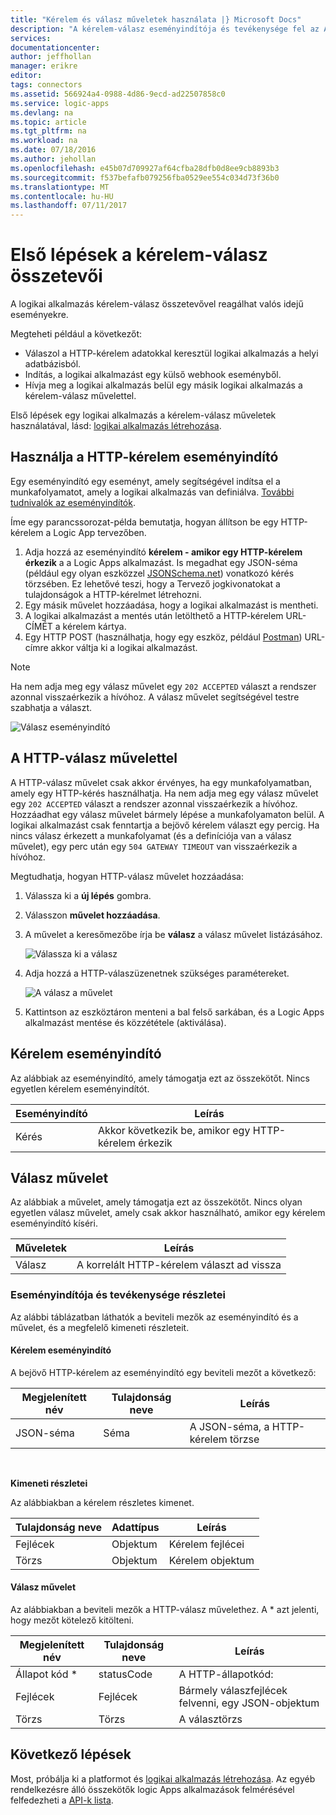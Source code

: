 ```yaml
---
title: "Kérelem és válasz műveletek használata |} Microsoft Docs"
description: "A kérelem-válasz eseményindítója és tevékenysége fel az Azure logic App áttekintése"
services: 
documentationcenter: 
author: jeffhollan
manager: erikre
editor: 
tags: connectors
ms.assetid: 566924a4-0988-4d86-9ecd-ad22507858c0
ms.service: logic-apps
ms.devlang: na
ms.topic: article
ms.tgt_pltfrm: na
ms.workload: na
ms.date: 07/18/2016
ms.author: jehollan
ms.openlocfilehash: e45b07d709927af64cfba28dfb0d8ee9cb8893b3
ms.sourcegitcommit: f537befafb079256fba0529ee554c034d73f36b0
ms.translationtype: MT
ms.contentlocale: hu-HU
ms.lasthandoff: 07/11/2017
---
```

# <a name="get-started-with-the-request-and-response-components"></a>Első lépések a kérelem-válasz összetevői
A logikai alkalmazás kérelem-válasz összetevővel reagálhat valós idejű eseményekre.

Megteheti például a következőt:

* Válaszol a HTTP-kérelem adatokkal keresztül logikai alkalmazás a helyi adatbázisból.
* Indítás, a logikai alkalmazást egy külső webhook eseményből.
* Hívja meg a logikai alkalmazás belül egy másik logikai alkalmazás a kérelem-válasz művelettel.

Első lépések egy logikai alkalmazás a kérelem-válasz műveletek használatával, lásd: [logikai alkalmazás létrehozása](../logic-apps/logic-apps-create-a-logic-app.md).

## <a name="use-the-http-request-trigger"></a>Használja a HTTP-kérelem eseményindító
Egy eseményindító egy eseményt, amely segítségével indítsa el a munkafolyamatot, amely a logikai alkalmazás van definiálva. [További tudnivalók az eseményindítók](connectors-overview.md).

Íme egy parancssorozat-példa bemutatja, hogyan állítson be egy HTTP-kérelem a Logic App tervezőben.

1. Adja hozzá az eseményindító **kérelem - amikor egy HTTP-kérelem érkezik** a a Logic Apps alkalmazást. Is megadhat egy JSON-séma (például egy olyan eszközzel [JSONSchema.net](http://jsonschema.net)) vonatkozó kérés törzsében. Ez lehetővé teszi, hogy a Tervező jogkivonatokat a tulajdonságok a HTTP-kérelmet létrehozni.
2. Egy másik művelet hozzáadása, hogy a logikai alkalmazást is mentheti.
3. A logikai alkalmazást a mentés után letölthető a HTTP-kérelem URL-CÍMÉT a kérelem kártya.
4. Egy HTTP POST (használhatja, hogy egy eszköz, például [Postman](https://www.getpostman.com/)) URL-címre akkor váltja ki a logikai alkalmazást.

> [!NOTE]
> Ha nem adja meg egy válasz művelet egy `202 ACCEPTED` választ a rendszer azonnal visszaérkezik a hívóhoz. A válasz művelet segítségével testre szabhatja a választ.
> 
> 

![Válasz eseményindító](./media/connectors-native-reqres/using-trigger.png)

## <a name="use-the-http-response-action"></a>A HTTP-válasz művelettel
A HTTP-válasz művelet csak akkor érvényes, ha egy munkafolyamatban, amely egy HTTP-kérés használhatja. Ha nem adja meg egy válasz művelet egy `202 ACCEPTED` választ a rendszer azonnal visszaérkezik a hívóhoz.  Hozzáadhat egy válasz művelet bármely lépése a munkafolyamaton belül. A logikai alkalmazást csak fenntartja a bejövő kérelem választ egy percig.  Ha nincs válasz érkezett a munkafolyamat (és a definíciója van a válasz művelet), egy perc után egy `504 GATEWAY TIMEOUT` van visszaérkezik a hívóhoz.

Megtudhatja, hogyan HTTP-válasz művelet hozzáadása:

1. Válassza ki a **új lépés** gombra.
2. Válasszon **művelet hozzáadása**.
3. A művelet a keresőmezőbe írja be **válasz** a válasz művelet listázásához.
   
    ![Válassza ki a válasz](./media/connectors-native-reqres/using-action-1.png)
4. Adja hozzá a HTTP-válaszüzenetnek szükséges paramétereket.
   
    ![A válasz a művelet](./media/connectors-native-reqres/using-action-2.png)
5. Kattintson az eszköztáron menteni a bal felső sarkában, és a Logic Apps alkalmazást mentése és közzététele (aktiválása).

## <a name="request-trigger"></a>Kérelem eseményindító
Az alábbiak az eseményindító, amely támogatja ezt az összekötőt. Nincs egyetlen kérelem eseményindítót.

| Eseményindító | Leírás |
| --- | --- |
| Kérés |Akkor következik be, amikor egy HTTP-kérelem érkezik |

## <a name="response-action"></a>Válasz művelet
Az alábbiak a művelet, amely támogatja ezt az összekötőt. Nincs olyan egyetlen válasz művelet, amely csak akkor használható, amikor egy kérelem eseményindító kíséri.

| Műveletek | Leírás |
| --- | --- |
| Válasz |A korrelált HTTP-kérelem választ ad vissza |

### <a name="trigger-and-action-details"></a>Eseményindítója és tevékenysége részletei
Az alábbi táblázatban láthatók a beviteli mezők az eseményindító és a művelet, és a megfelelő kimeneti részleteit.

#### <a name="request-trigger"></a>Kérelem eseményindító
A bejövő HTTP-kérelem az eseményindító egy beviteli mezőt a következő:

| Megjelenített név | Tulajdonság neve | Leírás |
| --- | --- | --- |
| JSON-séma |Séma |A JSON-séma, a HTTP-kérelem törzse |

<br>

**Kimeneti részletei**

Az alábbiakban a kérelem részletes kimenet.

| Tulajdonság neve | Adattípus | Leírás |
| --- | --- | --- |
| Fejlécek |Objektum |Kérelem fejlécei |
| Törzs |Objektum |Kérelem objektum |

#### <a name="response-action"></a>Válasz művelet
Az alábbiakban a beviteli mezők a HTTP-válasz művelethez. A * azt jelenti, hogy mezőt kötelező kitölteni.

| Megjelenített név | Tulajdonság neve | Leírás |
| --- | --- | --- |
| Állapot kód * |statusCode |A HTTP-állapotkód: |
| Fejlécek |Fejlécek |Bármely válaszfejlécek felvenni, egy JSON-objektum |
| Törzs |Törzs |A választörzs |

## <a name="next-steps"></a>Következő lépések
Most, próbálja ki a platformot és [logikai alkalmazás létrehozása](../logic-apps/logic-apps-create-a-logic-app.md). Az egyéb rendelkezésre álló összekötők logic Apps alkalmazások felmérésével felfedezheti a [API-k lista](apis-list.md).

